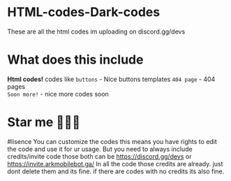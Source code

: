 # HTML-codes-Dark-codes
These are all the html codes im uploading on discord.gg/devs


# What does this include
**Html codes!**
codes like
`buttons` - Nice buttons templates
`404 page` - 404 pages  
`Soon more!` - nice more codes soon

# Star me 🌟🌟🌟













#lisence
You can customize the codes this means you have rights to edit the code and use it for ur usage.
But you need to always include credits/invite code those both can be https://discord.gg/devs or https://invite.arkmobilebot.ga/
In all the code those credits are already. just dont delete them and its fine.
if there are codes with no credits its also fine. 
